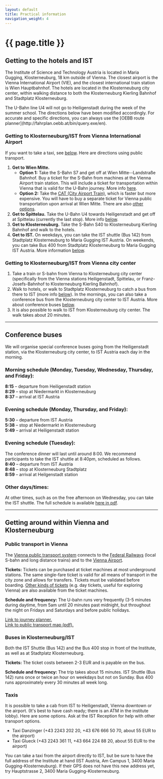 ```yaml
---
layout: default
title: Practical information
navigation_weight: 4
---
```


# {{ page.title }}

## Getting to the hotels and IST

The Institute of Science and Technology Austria is located in Maria Gugging, Klosterneuburg, 18 km outside of Vienna. The closest airport is the Vienna International Airport (VIE), and the closest international train station is Wien Hauptbahnhof. 
The hotels are located in the Klosterneuburg city center, within walking distance to both the Klosterneuburg Kierling Bahnhof and Stadtplatz Klosterneuburg.

<p class="warning">
The U-Bahn line U4 will not go to Heiligenstadt during the week of the summer school. The directions below have been modified accordingly.
For accurate and specific directions, you can always use the [OEBB route planner](http://fahrplan.oebb.at/bin/query.exe/en).
</p>

### Getting to Klosterneuburg/IST from Vienna International Airport

If you want to take a taxi, see [below](#taxis).
Here are directions using public transport.

1. **Get to Wien Mitte.** 
    * **Option 1:** Take the S-Bahn S7 and get off at Wien Mitte--Landstraße Bahnhof. 
    Buy a ticket for the S-Bahn from machines at the Vienna Airport train station. This will include a ticket for transportation within Vienna that is valid for the U-Bahn journey. 
    More info [here](https://www.wien.info/en/travel-info/to-and-around/airport-to-center/express-train-s7). 
    * **Option 2:** Take the [CAT (City Airport Train)](https://www.wien.info/en/travel-info/to-and-around/airport-to-center/city-airport-train), which is faster but more expensive. You will have to buy a separate ticket for Vienna public transportation upon arrival at Wien Mitte.
      There are also [other options](https://www.wien.info/en/travel-info/to-and-around/airport-to-center).
2. **Get to Spittelau.** Take the U-Bahn U4 towards Heiligenstadt and get off at Spittelau (currently the last stop). More info [below](#public-transport).
3. **Get to Klosterneuburg.** Take the S-Bahn S40 to Klosterneuburg Kierling Bahnhof and walk to the hotels.
4. **Get to IST.** On weekdays, you can take the IST shuttle (Bus 142) from Stadtplatz Klosterneuburg to Maria Gugging IST Austria.
On weekends, you can take Bus 400 from Stadtplatz Klosterneuburg to Maria Gugging IST Austria. More information [below](#buses-in-klosterneuburgist).

### Getting to Klosterneuburg/IST from Vienna city center

1. Take a train or S-bahn from Vienna to Klosterneuburg city center (specifically from the Vienna stations Heiligenstadt, Spittelau, or Franz-Josefs-Bahnhof to Klosterneuburg Kierling Bahnhof). 
2. Walk to hotels, or walk to Stadtplatz Klosterneuburg to catch a bus from there to IST (more info [below](#buses-in-klosterneuburgist)). In the mornings, you can also take a conference bus from the Klosterneuburg city center to IST Austria. More about conference buses [below](#conference-buses).
3. It is also possible to walk to IST from Klosterneuburg city center. The walk takes about 20 minutes.

-----

## Conference buses

We will organise special conference buses going from the Heiligenstadt station, via the Klosterneuburg city center, to IST Austria each day in the morning.

### Morning schedule (Monday, Tuesday, Wednesday, Thursday, and Friday):
**8:15** – departure from Heiligenstadt station  
**8:29** – stop at Niedermarkt in Klosterneuburg  
**8:37** – arrival at IST Austria
 
### Evening schedule (Monday, Thursday, and Friday):
**5:30** – departure from IST Austria  
**5:38** – stop at Niedermarkt in Klosterneuburg  
**5:49** – arrival at Heiligenstadt station

### Evening schedule (Tuesday):
The conference dinner will last until around 8:00. We recommend participants to take the IST shuttle at 8:40pm, scheduled as follows.  
**8:40** – departure from IST Austria  
**8:48** – stop at Klosterneuburg Stadtplatz  
**8:59** – arrival at Heilgenstadt station
 
### Other days/times:
At other times, such as on the free afternoon on Wednesday, you can take the IST shuttle. The full schedule is available [here in pdf](https://ist.ac.at/fileadmin/user_upload/IST_shuttle_bus_new.pdf).

-----

## Getting around within Vienna and Klosterneuburg

### Public transport in Vienna

The [Vienna public transport system](https://www.wienerlinien.at/eportal3/ep/tab.do?tabId=0) connects to the [Federal Railways](http://www.oebb.at/en/) (local S-bahn and long distance trains) and to the [Vienna Airport](http://www.viennaairport.com/en/passengers). 

**Tickets:** Tickets can be purchased at ticket machines at most underground stations.
The same single-fare ticket is valid for all means of transport in the city zone and allows for transfers. 
Tickets must be validated before boarding.
[Other kinds of tickets](https://www.wienerlinien.at/eportal3/ep/channelView.do/pageTypeId/66533/channelId/-47643) (e.g. day tickets, useful for exploring Vienna) are also available from the ticket machines. 

**Schedule and frequency:** The U-bahn runs very frequently (3-5 minutes during daytime, from 5am until 20 minutes past midnight, but throughout the night on Fridays and Saturdays and before public holidays. 

[Link to journey planner.](https://www.wienerlinien.at/eportal3/ep/channelView.do/pageTypeId/66533/channelId/-48703)   
[Link to public transport map (pdf).](https://www.wienerlinien.at/media/files/2017/svp-2017_217934.pdf)

### Buses in Klosterneuburg/IST

Both the IST Shuttle (Bus 142) and the Bus 400 stop in front of the Institute, as well as at Stadtplatz Klosterneuburg.

**Tickets:** The ticket costs between 2-3 EUR and is payable on the bus.

**Schedule and frequency:**
The trip takes about 15 minutes.
IST Shuttle (Bus 142) runs once or twice an hour on weekdays but not on Sunday.
Bus 400 runs approximately every 30 minutes all week long. 

### Taxis

It is possible to take a cab from IST to Heiligenstadt, Vienna downtown or the airport. (It's best to have cash ready; there is an ATM in the institute lobby).
Here are some options. Ask at the IST Reception for help with other transport options.
* Taxi Danzinger (+43 2243 202 20, +43 676 666 50 70, about 55 EUR to the airport)
* Taxi Glueck (+43 2243 361 11, +43 664 224 88 20, about 55 EUR to the airport)

You can take a taxi from the airport directly to IST, but be sure to have the full address of the Institute at hand (IST Austria, Am Campus 1, 3400 Maria Gugging-Klosterneuburg). If their GPS does not have this new address yet, try Hauptstrasse 2, 3400 Maria Gugging-Klosterneuburg. 
